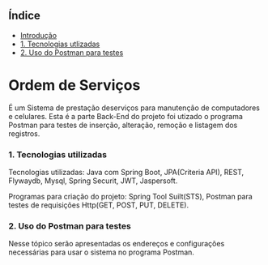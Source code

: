## Índice

* [Introdução](https://github.com/wolver98/Ordem-Servico-API#--ordem-de-servicos)
* [1. Tecnologias utlizadas](https://github.com/wolver98/Ordem-Servico-API#1-tecnologias-utilizadas)
* [2. Uso do Postman para testes](https://github.com/wolver98/Ordem-Servico-API#2-uso-do-postman-para-testes)

# Ordem de Serviços

É um Sistema de prestação deserviços para manutenção de computadores e celulares. Esta é a parte Back-End do projeto foi utizado o programa Postman para testes de inserção, alteração, remoção e listagem dos registros.

### 1. Tecnologias utilizadas

Tecnologias utilizadas: Java com Spring Boot, JPA(Criteria API), REST, Flywaydb, Mysql, Spring Securit, JWT, Jaspersoft.

Programas para criação do projeto: Spring Tool Suilt(STS), Postman para testes de requisições Http(GET, POST, PUT, DELETE).


### 2. Uso do Postman para testes
Nesse tópico serão apresentadas os endereços e configurações necessárias para usar o sistema no programa Postman. 
